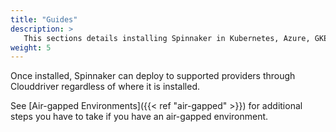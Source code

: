 ```yaml
---
title: "Guides"
description: >
   This sections details installing Spinnaker in Kubernetes, Azure, GKE, and AWS (including from the AWS Marketplace). Instructions cover Halyard, Spinnaker Operator, and air-gapped environments. 
weight: 5
---
```


Once installed, Spinnaker can deploy to supported providers through Clouddriver regardless of where it is installed.

See [Air-gapped Environments]({{< ref "air-gapped" >}}) for additional steps you have to take if you have an air-gapped environment.
